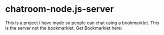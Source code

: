 # chatroom-node.js-server
This is a project i have made so people can chat using a bookmarklet.
This is the server not the bookmarklet.
Get Bookmarklet here:
